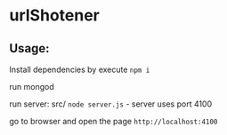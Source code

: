 # urlShotener

## Usage:
Install dependencies by execute
`npm i`

run mongod

run server: src/
`node server.js`  - server uses port 4100

go to browser and open the page `http://localhost:4100`
